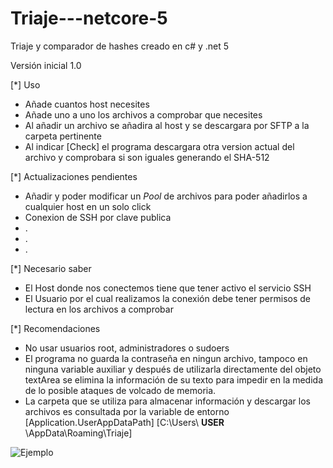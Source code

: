 # Triaje---netcore-5
Triaje y comparador de hashes creado en c# y .net 5

Versión inicial 1.0

[*] Uso
- Añade cuantos host necesites
- Añade uno a uno los archivos a comprobar que necesites
- Al añadir un archivo se añadira al host y se descargara por SFTP a la carpeta pertinente
- Al indicar [Check] el programa descargara otra version actual del archivo y comprobara si son iguales generando el SHA-512

[*] Actualizaciones pendientes
- Añadir y poder modificar un *Pool* de archivos para poder añadirlos a cualquier host en un solo click
- Conexion de SSH por clave publica
- .
- .
- .

[*] Necesario saber
- El Host donde nos conectemos tiene que tener activo el servicio SSH
- El Usuario por el cual realizamos la conexión debe tener permisos de lectura en los archivos a comprobar

[*] Recomendaciones
- No usar usuarios root, administradores o sudoers
- El programa no guarda la contraseña en ningun archivo, tampoco en ninguna variable auxiliar y después de utilizarla directamente del objeto 
textArea se elimina la información de su texto para impedir en la medida de lo posible ataques de volcado de memoria.
- La carpeta que se utiliza para almacenar información y descargar los archivos es consultada por la variable de entorno [Application.UserAppDataPath]
[C:\Users\ **USER** \AppData\Roaming\Triaje]

![Ejemplo](https://user-images.githubusercontent.com/6060930/145686677-69084787-e8db-48a6-af61-e2f008ad9070.PNG)
